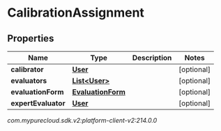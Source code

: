 # CalibrationAssignment


## Properties

| Name | Type | Description | Notes |
| ------------ | ------------- | ------------- | ------------- |
| **calibrator** | [**User**](User) |  |  [optional] |
| **evaluators** | [**List&lt;User&gt;**](User) |  |  [optional] |
| **evaluationForm** | [**EvaluationForm**](EvaluationForm) |  |  [optional] |
| **expertEvaluator** | [**User**](User) |  |  [optional] |




_com.mypurecloud.sdk.v2:platform-client-v2:214.0.0_
